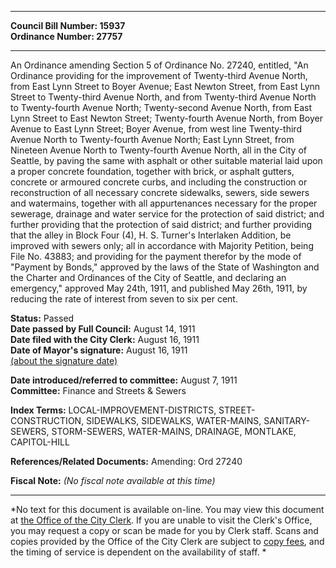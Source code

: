 * * * * *  
  
**Council Bill Number: [](#h0)[](#h2)15937**   
**Ordinance Number: 27757**  
  
* * * * *  
  
An Ordinance amending Section 5 of Ordinance No. 27240, entitled, "An Ordinance providing for the improvement of Twenty-third Avenue North, from East Lynn Street to Boyer Avenue; East Newton Street, from East Lynn Street to Twenty-third Avenue North, and from Twenty-third Avenue North to Twenty-fourth Avenue North; Twenty-second Avenue North, from East Lynn Street to East Newton Street; Twenty-fourth Avenue North, from Boyer Avenue to East Lynn Street; Boyer Avenue, from west line Twenty-third Avenue North to Twenty-fourth Avenue North; East Lynn Street, from Nineteen Avenue North to Twenty-fourth Avenue North, all in the City of Seattle, by paving the same with asphalt or other suitable material laid upon a proper concrete foundation, together with brick, or asphalt gutters, concrete or armoured concrete curbs, and including the construction or reconstruction of all necessary concrete sidewalks, sewers, side sewers and watermains, together with all appurtenances necessary for the proper sewerage, drainage and water service for the protection of said district; and further providing that the protection of said district; and further providing that the alley in Block Four (4), H. S. Turner's Interlaken Addition, be improved with sewers only; all in accordance with Majority Petition, being File No. 43883; and providing for the payment therefor by the mode of "Payment by Bonds," approved by the laws of the State of Washington and the Charter and Ordinances of the City of Seattle, and declaring an emergency," approved May 24th, 1911, and published May 26th, 1911, by reducing the rate of interest from seven to six per cent.  
  
**Status:** Passed   
**Date passed by Full Council:** August 14, 1911   
**Date filed with the City Clerk:** August 16, 1911   
**Date of Mayor's signature:** August 16, 1911   
[(about the signature date)](/~public/approvaldate.htm)   
  
  
**Date introduced/referred to committee:** August 7, 1911   
**Committee:** Finance and Streets & Sewers   
  
**Index Terms:** LOCAL-IMPROVEMENT-DISTRICTS, STREET-CONSTRUCTION, SIDEWALKS, SIDEWALKS, WATER-MAINS, SANITARY-SEWERS, STORM-SEWERS, WATER-MAINS, DRAINAGE, MONTLAKE, CAPITOL-HILL  
  
**References/Related Documents:** Amending: Ord 27240  
  
**Fiscal Note:** *(No fiscal note available at this time)*  
  
* * * * *  
  
*No text for this document is available on-line. You may view this document at [the Office of the City Clerk](http://www.seattle.gov/leg/clerk/contactUs.htm). If you are unable to visit the Clerk's Office, you may request a copy or scan be made for you by Clerk staff. Scans and copies provided by the Office of the City Clerk are subject to [copy fees](http://clerk.seattle.gov/~public/clerkfees.htm), and the timing of service is dependent on the availability of staff. *  
  
  
